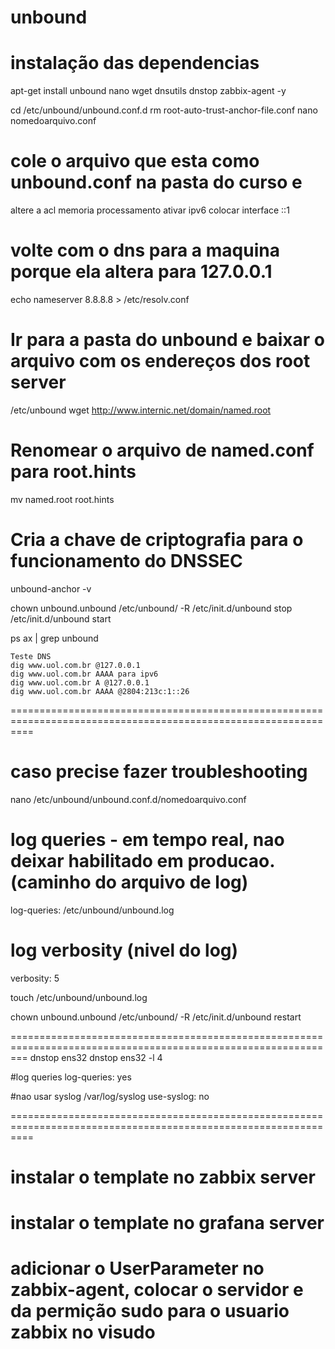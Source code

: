 # unbound

# instalação das dependencias
apt-get install unbound nano wget dnsutils dnstop zabbix-agent -y

cd /etc/unbound/unbound.conf.d
rm root-auto-trust-anchor-file.conf
nano nomedoarquivo.conf

# cole o arquivo que esta como unbound.conf na pasta do curso e 
altere a acl
memoria
processamento
ativar ipv6
colocar interface ::1

# volte com o dns para a maquina porque ela altera para 127.0.0.1
echo nameserver 8.8.8.8 > /etc/resolv.conf

# Ir para a pasta do unbound e baixar o arquivo com os endereços dos root server
/etc/unbound
wget http://www.internic.net/domain/named.root

# Renomear o arquivo de named.conf para root.hints
mv named.root root.hints

	
# Cria a chave de criptografia para o funcionamento do DNSSEC
unbound-anchor -v

chown unbound.unbound /etc/unbound/ -R
/etc/init.d/unbound stop
/etc/init.d/unbound start

ps ax | grep unbound

	Teste DNS
	dig www.uol.com.br @127.0.0.1
	dig www.uol.com.br AAAA para ipv6
	dig www.uol.com.br A @127.0.0.1
	dig www.uol.com.br AAAA @2804:213c:1::26
================================================================================================================
# caso precise fazer troubleshooting

nano /etc/unbound/unbound.conf.d/nomedoarquivo.conf

# log queries - em tempo real, nao deixar habilitado em producao.(caminho do arquivo de log)
log-queries: /etc/unbound/unbound.log
 
 
# log verbosity (nivel do log)
verbosity: 5

touch /etc/unbound/unbound.log

chown unbound.unbound /etc/unbound/ -R
/etc/init.d/unbound restart

===============================================================================================================
dnstop ens32
dnstop ens32 -l 4

#log queries
log-queries: yes

#nao usar syslog /var/log/syslog
use-syslog: no

================================================================================================================

# instalar o template no zabbix server
# instalar o template no grafana server
# adicionar o UserParameter no zabbix-agent, colocar o servidor e da permição sudo para o usuario zabbix no visudo
